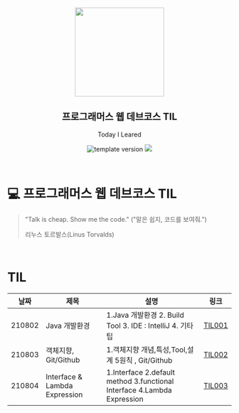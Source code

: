 <br/>
<p align="middle" >
  <img width="200px;" src="./src/images/prgms-logo.png"/>
</p>
<h2 align="middle">프로그래머스 웹 데브코스 TIL</h2>
<p align="middle">Today I Leared</p>
<p align="middle">
  <img src="https://img.shields.io/badge/version-1.0.0-blue?style=flat-square" alt="template version"/>
  <img src="https://img.shields.io/badge/language-md-md.svg?style=flat-square"/>
</p>

<p align="middle">
  <!-- <a href="#">☕ 블로그 링크</a> -->  
</p>

<br/>

# 💻 프로그래머스 웹 데브코스 TIL

> "Talk is cheap. Show me the code."
> ("말은 쉽지, 코드를 보여줘.")
>
> 리누스 토르발스(Linus Torvalds)

<br/>

# TIL
|날짜|제목|설명|링크|
|---|---|---|---|
|210802|Java 개발환경|1.Java 개발환경 2. Build Tool 3. IDE : IntelliJ 4. 기타 팁|[TIL001](https://velog.io/@pro-park-gation/210802-Java%EA%B0%9C%EB%B0%9C%ED%99%98%EA%B2%BD%EA%B8%B0%ED%83%80Tip)|
|210803|객체지향, Git/Github|1.객체지향 개념,특성,Tool,설계 5원칙 , Git/Github|[TIL002](https://velog.io/@pro-park-gation/TIL-210803)|
|210804|Interface & Lambda Expression|1.Interface 2.default method 3.functional Interface 4.Lambda Expression|[TIL003](https://velog.io/@pro-park-gation/TIL-210803)|

